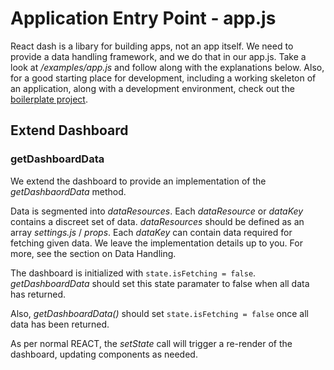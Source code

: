 # Application Entry Point - app.js
React dash is a libary for building apps, not an app itself. We need to provide a data handling framework, and we do that in our app.js. Take a look at */examples/app.js* and follow along with the explanations below.
Also, for a good starting place for development, including a working skeleton of an application, along with a development environment, check out the [boilerplate project](https://github.com/NuCivic/react-dash-boilerplate).

## Extend Dashboard

### getDashboardData
We extend the dashboard to provide an implementation of the *getDashbaordData* method. 

Data is segmented into *dataResources*. Each *dataResource* or *dataKey* contains a discreet set of data. *dataResources* should be defined as an array *settings.js* / *props*. Each *dataKey* can contain data required for fetching given data. We leave the implementation details up to you. For more, see the section on Data Handling.

The dashboard is initialized with `state.isFetching = false`. *getDashboardData* should set this state paramater to false when all data has returned.

Also, *getDashboardData()* should set `state.isFetching = false` once all data has been returned.

As per normal REACT, the *setState* call will trigger a re-render of the dashboard, updating components as needed.
